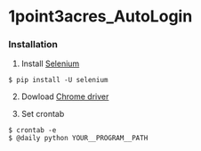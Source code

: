 

# 1point3acres_AutoLogin
### Installation

1. Install [Selenium](https://pypi.python.org/pypi/selenium) 

```
$ pip install -U selenium
```
2. Dowload [Chrome driver](https://sites.google.com/a/chromium.org/chromedriver/)

3. Set crontab 

```
$ crontab -e 
$ @daily python YOUR__PROGRAM__PATH  
```
